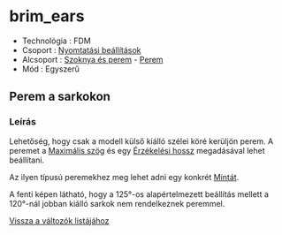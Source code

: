 # brim\_ears

* Technológia : FDM
* Csoport : [Nyomtatási beállítások](../../../konfig/print_settings)
* Alcsoport : [Szoknya és perem](../../../konfig/print_settings#szoknyaésperem) - [Perem](../../../konfig/print_settings#perem)
* Mód : Egyszerű

## Perem a sarkokon

### Leírás

Lehetőség, hogy csak a modell külső kiálló szélei köré kerüljön perem. A peremet a [Maximális szög](../brim_ears_max_angle) és egy [Érzékelési hossz](../brim_ears_detection_length) megadásával lehet beállítani.

Az ilyen típusú peremekhez meg lehet adni egy konkrét [Mintát](../brim_ears_pattern).

A fenti képen látható, hogy a 125°-os alapértelmezett beállítás mellett a 120°-nál jobban kiálló sarkok nem rendelkeznek peremmel.

[Vissza a változók listájához](../../variable_list)

